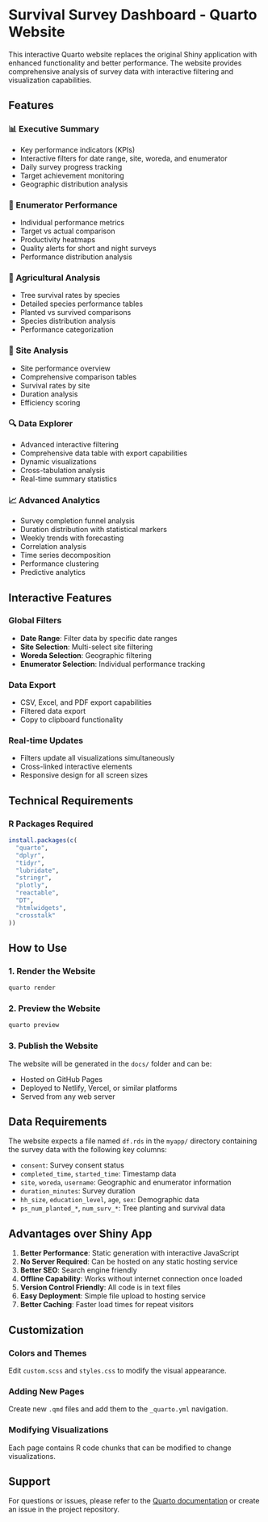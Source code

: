 # Survival Survey Dashboard - Quarto Website

This interactive Quarto website replaces the original Shiny application with enhanced functionality and better performance. The website provides comprehensive analysis of survey data with interactive filtering and visualization capabilities.

## Features

### 📊 Executive Summary
- Key performance indicators (KPIs)
- Interactive filters for date range, site, woreda, and enumerator
- Daily survey progress tracking
- Target achievement monitoring
- Geographic distribution analysis

### 👥 Enumerator Performance
- Individual performance metrics
- Target vs actual comparison
- Productivity heatmaps
- Quality alerts for short and night surveys
- Performance distribution analysis

### 🌱 Agricultural Analysis
- Tree survival rates by species
- Detailed species performance tables
- Planted vs survived comparisons
- Species distribution analysis
- Performance categorization

### 🏢 Site Analysis
- Site performance overview
- Comprehensive comparison tables
- Survival rates by site
- Duration analysis
- Efficiency scoring

### 🔍 Data Explorer
- Advanced interactive filtering
- Comprehensive data table with export capabilities
- Dynamic visualizations
- Cross-tabulation analysis
- Real-time summary statistics

### 📈 Advanced Analytics
- Survey completion funnel analysis
- Duration distribution with statistical markers
- Weekly trends with forecasting
- Correlation analysis
- Time series decomposition
- Performance clustering
- Predictive analytics

## Interactive Features

### Global Filters
- **Date Range**: Filter data by specific date ranges
- **Site Selection**: Multi-select site filtering
- **Woreda Selection**: Geographic filtering
- **Enumerator Selection**: Individual performance tracking

### Data Export
- CSV, Excel, and PDF export capabilities
- Filtered data export
- Copy to clipboard functionality

### Real-time Updates
- Filters update all visualizations simultaneously
- Cross-linked interactive elements
- Responsive design for all screen sizes

## Technical Requirements

### R Packages Required
```r
install.packages(c(
  "quarto",
  "dplyr", 
  "tidyr",
  "lubridate",
  "stringr", 
  "plotly",
  "reactable",
  "DT",
  "htmlwidgets",
  "crosstalk"
))
```

## How to Use

### 1. Render the Website
```bash
quarto render
```

### 2. Preview the Website
```bash
quarto preview
```

### 3. Publish the Website
The website will be generated in the `docs/` folder and can be:
- Hosted on GitHub Pages
- Deployed to Netlify, Vercel, or similar platforms
- Served from any web server

## Data Requirements

The website expects a file named `df.rds` in the `myapp/` directory containing the survey data with the following key columns:

- `consent`: Survey consent status
- `completed_time`, `started_time`: Timestamp data
- `site`, `woreda`, `username`: Geographic and enumerator information
- `duration_minutes`: Survey duration
- `hh_size`, `education_level`, `age`, `sex`: Demographic data
- `ps_num_planted_*`, `num_surv_*`: Tree planting and survival data

## Advantages over Shiny App

1. **Better Performance**: Static generation with interactive JavaScript
2. **No Server Required**: Can be hosted on any static hosting service
3. **Better SEO**: Search engine friendly
4. **Offline Capability**: Works without internet connection once loaded
5. **Version Control Friendly**: All code is in text files
6. **Easy Deployment**: Simple file upload to hosting service
7. **Better Caching**: Faster load times for repeat visitors

## Customization

### Colors and Themes
Edit `custom.scss` and `styles.css` to modify the visual appearance.

### Adding New Pages
Create new `.qmd` files and add them to the `_quarto.yml` navigation.

### Modifying Visualizations
Each page contains R code chunks that can be modified to change visualizations.

## Support

For questions or issues, please refer to the [Quarto documentation](https://quarto.org/) or create an issue in the project repository.